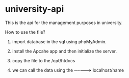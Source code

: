 # university-api
This is the api for the management purposes in university. 


How to use the file?

1. import database in the sql using phpMyAdmin.

2. install the Apcahe app and then initialize the server.

3. copy the file to the /opt/htdocs

4. we can call the data using the ------> localhost/name
